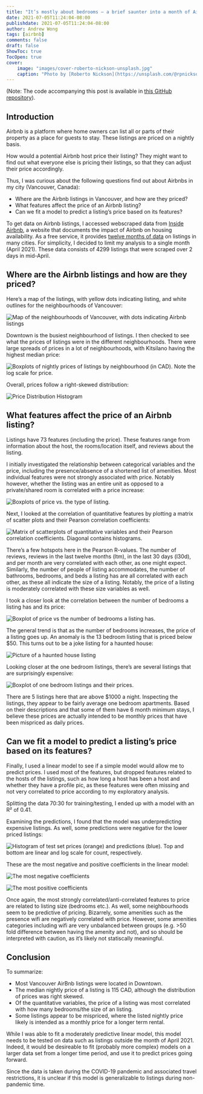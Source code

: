 ```yaml
---
title: "It’s mostly about bedrooms — a brief saunter into a month of Airbnb listings in Vancouver"
date: 2021-07-05T11:24:04-08:00
publishdate: 2021-07-05T11:24:04-08:00
author: Andrew Wong
tags: [airbnb]
comments: false 
draft: false 
ShowToc: true
TocOpen: true
cover:
    image: "images/cover-roberto-nickson-unsplash.jpg"
    caption: "Photo by [Roberto Nickson](https://unsplash.com/@rpnickson?utm_source=unsplash&utm_medium=referral&utm_content=creditCopyText) on [Unsplash](https://unsplash.com/photos/fAa25CyYtrg?utm_source=unsplash&utm_medium=referral&utm_content=creditCopyText)"
---
```

(Note: The code accompanying this post is available in [this GitHub repository](https://github.com/andrewKOwong/dsnd-airbnb-blogpost)).

## Introduction

Airbnb is a platform where home owners can list all or parts of their property as a place for guests to stay. These listings are priced on a nightly basis.

How would a potential Airbnb host price their listing? They might want to find out what everyone else is pricing their listings, so that they can adjust their price accordingly.

Thus, I was curious about the following questions find out about Airbnbs in my city (Vancouver, Canada):

- Where are the Airbnb listings in Vancouver, and how are they priced?
- What features affect the price of an Airbnb listing?
- Can we fit a model to predict a listing’s price based on its features?

To get data on Airbnb listings, I accessed webscraped data from [Inside Airbnb](http://insideairbnb.com/), a website that documents the impact of Airbnb on housing availability.
As a free service, it provides [twelve months of data](http://insideairbnb.com/get-the-data.html) on listings in many cities. For simplicity, I decided to limit my analysis to a single month (April 2021). These data consists of 4299 listings that were scraped over 2 days in mid-April.

## Where are the Airbnb listings and how are they priced?

Here’s a map of the listings, with yellow dots indicating listing, and white outlines for the neighbourhoods of Vancouver:

![Map of the neighbourhoods of Vancouver, with dots indicating Airbnb listings](images/map.png "Map of the neighbourhoods of Vancouver, with dots indicating Airbnb listings")

Downtown is the busiest neighbourhood of listings. I then checked to see what the prices of listings were in the different neighbourhoods. There were large spreads of prices in a lot of neighbourhoods, with Kitsilano having the highest median price:

![Boxplots of nightly prices of listings by neighbourhood (in CAD). Note the log scale for price.](images/price_v_neighbourhood.png "Boxplots of nightly prices of listings by neighbourhood (in CAD). Note the log scale for price.")

Overall, prices follow a right-skewed distribution:

![Price Distribution Histogram](images/price_hist.png "Distribution of listing prices.")

## What features affect the price of an Airbnb listing?
Listings have 73 features (including the price). These features range from information about the host, the rooms/location itself, and reviews about the listing.

I initially investigated the relationship between categorical variables and the price, including the presence/absence of a shortened list of amenities. Most individual features were not strongly associated with price. Notably however, whether the listing was an entire unit as opposed to a private/shared room is correlated with a price increase:

![Boxplots of price vs. the type of listing.](images/listing_type_correlation.png "Boxplots of price vs. the type of listing.")

Next, I looked at the correlation of quantitative features by plotting a matrix of scatter plots and their Pearson correlation coefficients:

![Matrix of scatterplots of quantitative variables and their Pearson correlation coefficients. Diagonal contains histograms.](images/quant_var_corr.png "Matrix of scatterplots of quantitative variables and their Pearson correlation coefficients. Diagonal contains histograms.")

There’s a few hotspots here in the Pearson R-values. The number of reviews, reviews in the last twelve months (ltm), in the last 30 days (l30d), and per month are very correlated with each other, as one might expect. Similarly, the number of people of listing accommodates, the number of bathrooms, bedrooms, and beds a listing has are all correlated with each other, as these all indicate the size of a listing. Notably, the price of a listing is moderately correlated with these size variables as well.

I took a closer look at the correlation between the number of bedrooms a listing has and its price:

![Boxplot of price vs the number of bedrooms a listing has.](images/bedrooms.png "Boxplot of price vs the number of bedrooms a listing has.")

The general trend is that as the number of bedrooms increases, the price of a listing goes up. An anomaly is the 13 bedroom listing that is priced below $50. This turns out to be a joke listing for a haunted house:

![Picture of a haunted house listing](images/haunted_house.png "A spooky stay.")

Looking closer at the one bedroom listings, there’s are several listings that are surprisingly expensive:

![Boxplot of one bedroom listings and their prices.](images/one_bedroom.png "Boxplot of one bedroom listings and their prices.")

There are 5 listings here that are above $1000 a night. Inspecting the listings, they appear to be fairly average one bedroom apartments. Based on their descriptions and that some of them have 6 month minimum stays, I believe these prices are actually intended to be monthly prices that have been mispriced as daily prices.

## Can we fit a model to predict a listing’s price based on its features?
Finally, I used a linear model to see if a simple model would allow me to predict prices. I used most of the features, but dropped features related to the hosts of the listings, such as how long a host has been a host and whether they have a profile pic, as these features were often missing and not very correlated to price according to my exploratory analysis.

Splitting the data 70:30 for training/testing, I ended up with a model with an R² of 0.41.

Examining the predictions, I found that the model was underpredicting expensive listings. As well, some predictions were negative for the lower priced listings:

![Histogram of test set prices (orange) and predictions (blue). Top and bottom are linear and log scale for count, respectively.](images/predictions_histogram.png "Histogram of test set prices (orange) and predictions (blue). Top and bottom are linear and log scale for count, respectively.")

These are the most negative and positive coefficients in the linear model:

![The most negative coefficients](images/coefs_top.png "The most negative coefficients")

![The most positive coefficients](images/coefs_bottom.png "The most positive coefficients")

Once again, the most strongly correlated/anti-correlated features to price are related to listing size (bedrooms etc.). As well, some neighbourhoods seem to be predictive of pricing. Bizarrely, some amenities such as the presence wifi are negatively correlated with price. However, some amenities categories including wifi are very unbalanced between groups (e.g. >50 fold difference between having the amenity and not), and so should be interpreted with caution, as it’s likely not statiscally meaningful.

## Conclusion
To summarize:

- Most Vancouver AirBnb listings were located in Downtown.
- The median nightly price of a listing is 115 CAD, although the distribution of prices was right skewed.
- Of the quantitative variables, the price of a listing was most correlated with how many bedrooms/the size of an listing.
- Some listings appear to be mispriced, where the listed nightly price likely is intended as a monthly price for a longer term rental.

While I was able to fit a moderately predictive linear model, this model needs to be tested on data such as listings outside the month of April 2021. Indeed, it would be desireable to fit (probably more complex) models on a larger data set from a longer time period, and use it to predict prices going forward.

Since the data is taken during the COVID-19 pandemic and associated travel restrictions, it is unclear if this model is generalizable to listings during non-pandemic time.
